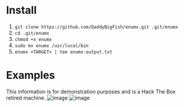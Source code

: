 # Install
1. `git clone https://github.com/DaddyBigFish/enumx.git .git/enumx`
2. `cd .git/enumx`
3. `chmod +x enumx`
4. `sudo mv enumx /usr/local/bin`
5. `enumx <TARGET> | tee enumx-output.txt`


# Examples
This information is for demonstration purposes and is a Hack The Box retired machine.
![image](https://github.com/user-attachments/assets/5bb095ca-35ff-4496-9de7-632a8b0d335d)
![image](https://github.com/user-attachments/assets/e43c34b9-7ccb-476c-be75-4244659fefc4)


